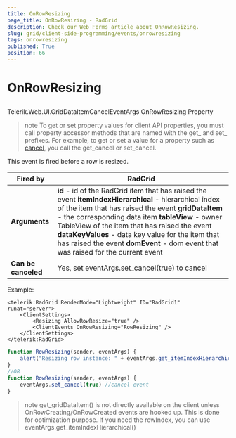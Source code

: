 ```yaml
---
title: OnRowResizing
page_title: OnRowResizing - RadGrid
description: Check our Web Forms article about OnRowResizing.
slug: grid/client-side-programming/events/onrowresizing
tags: onrowresizing
published: True
position: 66
---
```


# OnRowResizing



## 

Telerik.Web.UI.GridDataItemCancelEventArgs OnRowResizing Property

>note To get or set property values for client API properties, you must call property accessor methods that are named with the get_ and set_ prefixes. For example, to get or set a value for a property such as [cancel](https://msdn.microsoft.com/en-us/library/bb310859.aspx), you call the get_cancel or set_cancel.
>


This event is fired before a row is resized.


|  **Fired by**  | RadGrid |
| ------ | ------ |
| **Arguments** | **id** - id of the RadGrid item that has raised the event **itemIndexHierarchical** - hierarchical index of the item that has raised the event **gridDataItem** - the corresponding data item **tableView** - owner TableView of the item that has raised the event **dataKeyValues** - data key value for the item that has raised the event **domEvent** - dom event that was raised for the current event|
| **Can be canceled** |Yes, set eventArgs.set_cancel(true) to cancel|

Example:

````ASP.NET
<telerik:RadGrid RenderMode="Lightweight" ID="RadGrid1" runat="server">
    <ClientSettings>
        <Resizing AllowRowResize="true" />
        <ClientEvents OnRowResizing="RowResizing" />
    </ClientSettings>
</telerik:RadGrid>
````



````JavaScript
function RowResizing(sender, eventArgs) {
    alert("Resizing row instance: " + eventArgs.get_itemIndexHierarchical());
}
//OR
function RowResizing(sender, eventArgs) {
    eventArgs.set_cancel(true) //cancel event
}
````



>note get_gridDataItem() is not directly available on the client unless OnRowCreating/OnRowCreated events are hooked up. This is done for optimization purpose. If you need the rowIndex, you can use eventArgs.get_itemIndexHierarchical()
>

